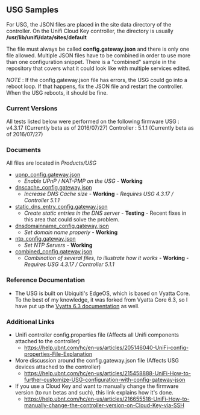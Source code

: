 ## USG Samples

For USG, the JSON files are placed in the site data directory of the controller. On the Unifi Cloud Key controller, the directory is usually **/usr/lib/unifi/data/sites/default**

The file must always be called **config.gateway.json** and there is only one file allowed. Multiple JSON files have to be combined in order to use more than one configuration snippet. There is a "combined" sample in the repository that covers what it could look like with multiple services edited.

_NOTE_ : If the config.gateway.json file has errors, the USG could go into a reboot loop. If that happens, fix the JSON file and restart the controller. When the USG reboots, it should be fine.

### Current Versions
All tests listed below were performed on the following firmware
USG : v4.3.17 (Currently beta as of 2016/07/27)
Controller : 5.1.1 (Currently beta as of 2016/07/27)

### Documents

All files are located in *Products/USG*

- [upnp_config.gateway.json](https://github.com/ekrunch/ubiquiti_unifi_configs/blob/master/Products/USG/upnp_config.gateway.json)
  - _Enable UPnP / NAT-PMP on the USG_ - **Working**
- [dnscache_config.gateway.json](https://github.com/ekrunch/ubiquiti_unifi_configs/blob/master/Products/USG/dnscache_config.gateway.json)
  - _Increase DNS Cache size_ - **Working** - _Requires USG 4.3.17 / Controller 5.1.1_ 
- [static_dns_entry_config.gateway.json](https://github.com/ekrunch/ubiquiti_unifi_configs/blob/master/Products/USG/static_dns_entry_config.gateway.json) 
  - _Create static entries in the DNS server_ - **Testing** - Recent fixes in this area that could solve the problem.
- [dnsdomainname_config.gateway.json](https://github.com/ekrunch/ubiquiti_unifi_configs/blob/master/Products/USG/dnsdomainname_config.gateway.json)
  - _Set domain name properly_ - **Working**
- [ntp_config.gateway.json](https://github.com/ekrunch/ubiquiti_unifi_configs/blob/master/Products/USG/ntp_config.gateway.json)
  - _Set NTP Servers_ - **Working**
- [combined_config.gateway.json](https://github.com/ekrunch/ubiquiti_unifi_configs/blob/master/Products/USG/combined_config.gateway.json)
  - _Combination of several files, to illustrate how it works_ - **Working** - _Requires USG 4.3.17 / Controller 5.1.1_

### Reference Documentation

- The USG is built on Ubiquiti's EdgeOS, which is based on Vyatta Core. To the best of my knowledge, it was forked from Vyatta Core 6.3, so I have put up the [Vyatta 6.3 documentation](https://github.com/ekrunch/ubiquiti_unifi_configs/tree/master/Reference%20Documentation/Vyatta/6.3) as well. 

### Additional Links

- Unifi controller config.properties file (Affects all Unifi components attached to the controller)
  - <https://help.ubnt.com/hc/en-us/articles/205146040-UniFi-config-properties-File-Explanation>
- More discussion around the config.gateway.json file (Affects USG devices attached to the controller)
  - <https://help.ubnt.com/hc/en-us/articles/215458888-UniFi-How-to-further-customize-USG-configuration-with-config-gateway-json>
- If you use a Cloud Key and want to manually change the firmware version (to run betas and such), this link explains how it's done.
  - <https://help.ubnt.com/hc/en-us/articles/216655518-UniFi-How-to-manually-change-the-controller-version-on-Cloud-Key-via-SSH>

